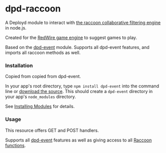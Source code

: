 # dpd-raccoon

A Deployd module to interact with [the raccoon collaborative filtering engine](https://github.com/guymorita/recommendationRaccoon) in node.js.

Created for the [RedWire game engine](https://github.com/CyberCRI/RedWire) to suggest games to play.

Based on the [dpd-event](https://github.com/deployd/dpd-event) module. Supports all dpd-event features, and imports all raccoon methods as well.

### Installation

Copied from copied from dpd-event.

In your app's root directory, type `npm install dpd-event` into the command line or [download the source](https://github.com/deployd/dpd-event). This should create a `dpd-event` directory in your app's `node_modules` directory.

See [Installing Modules](http://docs.deployd.com/docs/using-modules/installing-modules.md) for details.

### Usage

This resource offers GET and POST handlers.

Supports all [dpd-event](https://github.com/deployd/dpd-event) features as well as giving access to all [Raccoon functions](https://github.com/guymorita/recommendationRaccoon).

